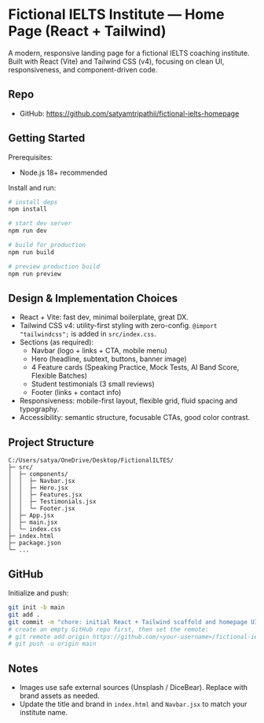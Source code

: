 # Fictional IELTS Institute — Home Page (React + Tailwind)

A modern, responsive landing page for a fictional IELTS coaching institute. Built with React (Vite) and Tailwind CSS (v4), focusing on clean UI, responsiveness, and component-driven code.

## Repo

- GitHub: https://github.com/satyamtripathii/fictional-ielts-homepage

## Getting Started

Prerequisites:
- Node.js 18+ recommended

Install and run:

```bash
# install deps
npm install

# start dev server
npm run dev

# build for production
npm run build

# preview production build
npm run preview
```

## Design & Implementation Choices

- React + Vite: fast dev, minimal boilerplate, great DX.
- Tailwind CSS v4: utility-first styling with zero-config. `@import "tailwindcss";` is added in `src/index.css`.
- Sections (as required):
  - Navbar (logo + links + CTA, mobile menu)
  - Hero (headline, subtext, buttons, banner image)
  - 4 Feature cards (Speaking Practice, Mock Tests, AI Band Score, Flexible Batches)
  - Student testimonials (3 small reviews)
  - Footer (links + contact info)
- Responsiveness: mobile-first layout, flexible grid, fluid spacing and typography.
- Accessibility: semantic structure, focusable CTAs, good color contrast.

## Project Structure

```
C:/Users/satya/OneDrive/Desktop/FictionalILTES/
├─ src/
│  ├─ components/
│  │  ├─ Navbar.jsx
│  │  ├─ Hero.jsx
│  │  ├─ Features.jsx
│  │  ├─ Testimonials.jsx
│  │  └─ Footer.jsx
│  ├─ App.jsx
│  ├─ main.jsx
│  └─ index.css
├─ index.html
├─ package.json
└─ ...
```

## GitHub

Initialize and push:

```bash
git init -b main
git add .
git commit -m "chore: initial React + Tailwind scaffold and homepage UI"
# create an empty GitHub repo first, then set the remote:
# git remote add origin https://github.com/<your-username>/fictional-ielts-homepage.git
# git push -u origin main
```

## Notes

- Images use safe external sources (Unsplash / DiceBear). Replace with brand assets as needed.
- Update the title and brand in `index.html` and `Navbar.jsx` to match your institute name.
